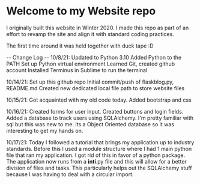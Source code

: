 # Welcome to my Website repo

I originally built this website in Winter 2020.
I made this repo as part of an effort to revamp the
site and align it with standard coding practices.

The first time around it was held together with duck tape :D

-- Change Log --
10/8/21:
    Updated to Python 3.10
    Added Python to the PATH
    Set up Python virtual environment
    Learned Git, created github account
    Installed Terminus in Sublime to run the terminal

10/14/21:
    Set up this github repo
    Initial commit/push of flaskblog.py, README.md
    Created new dedicated local file path to store website files

10/15/21:
    Got acquainted with my old code today.
    Added bootstrap and css

10/16/21:
    Created forms for user input. Created buttons and login fields.
    Added a database to track users using SQLAlchemy. I'm pretty familiar with sql but this was new to me. Its a Object Oriented database so it was interesting to get my hands on.

10/17/21:
    Today I followed a tutorial that brings my application up to industry standards.
    Before this I used a module structure where I had 1 main python file that ran my application. I got rid of this in favor of a python package.
    The application now runs from a __inti__.py file and this will allow for a better division of files and tasks. This particularly helps out
    the SQLAlchemy stuff because I was having to deal with a circular import.
